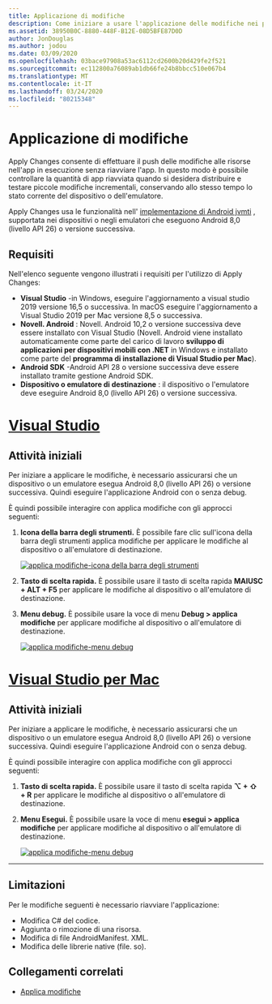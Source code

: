 ```yaml
---
title: Applicazione di modifiche
description: Come iniziare a usare l'applicazione delle modifiche nei progetti Novell. Android.
ms.assetid: 38950B0C-8880-448F-B12E-08D5BFE87D0D
author: JonDouglas
ms.author: jodou
ms.date: 03/09/2020
ms.openlocfilehash: 03bace97908a53ac6112cd2600b20d429fe2f521
ms.sourcegitcommit: ec112800a76089ab1db66fe24b8bbcc510e067b4
ms.translationtype: MT
ms.contentlocale: it-IT
ms.lasthandoff: 03/24/2020
ms.locfileid: "80215348"
---
```

# <a name="apply-changes"></a>Applicazione di modifiche

Apply Changes consente di effettuare il push delle modifiche alle risorse nell'app in esecuzione senza riavviare l'app. In questo modo è possibile controllare la quantità di app riavviata quando si desidera distribuire e testare piccole modifiche incrementali, conservando allo stesso tempo lo stato corrente del dispositivo o dell'emulatore.

Apply Changes usa le funzionalità nell' [implementazione di Android jvmti](https://docs.oracle.com/javase/8/docs/platform/jvmti/jvmti.html#bci) , supportata nei dispositivi o negli emulatori che eseguono Android 8,0 (livello API 26) o versione successiva.

## <a name="requirements"></a>Requisiti

Nell'elenco seguente vengono illustrati i requisiti per l'utilizzo di Apply Changes:

- **Visual Studio** -in Windows, eseguire l'aggiornamento a visual studio 2019 versione 16,5 o successiva. In macOS eseguire l'aggiornamento a Visual Studio 2019 per Mac versione 8,5 o successiva.
- **Novell. Android** : Novell. Android 10,2 o versione successiva deve essere installato con Visual Studio (Novell. Android viene installato automaticamente come parte del carico di lavoro **sviluppo di applicazioni per dispositivi mobili con .NET** in Windows e installato come parte del **programma di installazione di Visual Studio per Mac**).
- **Android SDK** -Android API 28 o versione successiva deve essere installato tramite gestione Android SDK.
- **Dispositivo o emulatore di destinazione** : il dispositivo o l'emulatore deve eseguire Android 8,0 (livello API 26) o versione successiva.

# <a name="visual-studio"></a>[Visual Studio](#tab/windows)

## <a name="get-started"></a>Attività iniziali

Per iniziare a applicare le modifiche, è necessario assicurarsi che un dispositivo o un emulatore esegua Android 8,0 (livello API 26) o versione successiva. Quindi eseguire l'applicazione Android con o senza debug.

È quindi possibile interagire con applica modifiche con gli approcci seguenti:

1. **Icona della barra degli strumenti.** È possibile fare clic sull'icona della barra degli strumenti applica modifiche per applicare le modifiche al dispositivo o all'emulatore di destinazione.

    [![applica modifiche-icona della barra degli strumenti](apply-changes-images/Apply-Changes-Toolbar.png)](apply-changes-images/Apply-Changes-Toolbar.png#lightbox)

2. **Tasto di scelta rapida.** È possibile usare il tasto di scelta rapida **MAIUSC + ALT + F5** per applicare le modifiche al dispositivo o all'emulatore di destinazione.
3. **Menu debug.** È possibile usare la voce di menu **Debug > applica modifiche** per applicare modifiche al dispositivo o all'emulatore di destinazione.

    [![applica modifiche-menu debug](apply-changes-images/Apply-Changes-Debug-Menu.png)](apply-changes-images/Apply-Changes-Debug-Menu.png#lightbox)

# <a name="visual-studio-for-mac"></a>[Visual Studio per Mac](#tab/macos)

## <a name="get-started"></a>Attività iniziali

Per iniziare a applicare le modifiche, è necessario assicurarsi che un dispositivo o un emulatore esegua Android 8,0 (livello API 26) o versione successiva. Quindi eseguire l'applicazione Android con o senza debug.

È quindi possibile interagire con applica modifiche con gli approcci seguenti:

1. **Tasto di scelta rapida.** È possibile usare il tasto di scelta rapida **⌥ + ⇧ + R** per applicare le modifiche al dispositivo o all'emulatore di destinazione.
2. **Menu Esegui.** È possibile usare la voce di menu **esegui > applica modifiche** per applicare modifiche al dispositivo o all'emulatore di destinazione.

    [![applica modifiche-menu debug](apply-changes-images/Apply-Changes-Debug-Menu-Mac.png)](apply-changes-images/Apply-Changes-Debug-Menu-Mac.png#lightbox)

-----

## <a name="limitations"></a>Limitazioni

Per le modifiche seguenti è necessario riavviare l'applicazione:

- Modifica C# del codice.
- Aggiunta o rimozione di una risorsa.
- Modifica di file AndroidManifest. XML.
- Modifica delle librerie native (file. so).

## <a name="related-links"></a>Collegamenti correlati

- [Applica modifiche](https://developer.android.com/studio/run#apply-changes)
